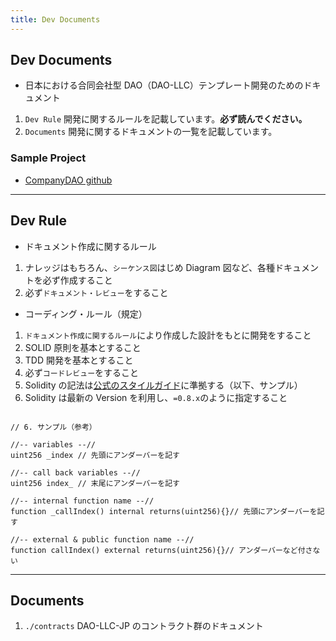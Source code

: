 ```yaml
---
title: Dev Documents
---
```


## Dev Documents

- 日本における合同会社型 DAO（DAO-LLC）テンプレート開発のためのドキュメント

1. `Dev Rule` 開発に関するルールを記載しています。**必ず読んでください。**
2. `Documents` 開発に関するドキュメントの一覧を記載しています。

### Sample Project

- [CompanyDAO github](https://github.com/CompanyDAO/protocol-contracts)

---

## Dev Rule

- ドキュメント作成に関するルール

1. ナレッジはもちろん、`シーケンス図`はじめ Diagram 図など、各種ドキュメントを必ず作成すること
2. 必ず`ドキュメント・レビュー`をすること

- コーディング・ルール（規定）

1. `ドキュメント作成に関するルール`により作成した設計をもとに開発をすること
2. SOLID 原則を基本とすること
3. TDD 開発を基本とすること
4. 必ず`コードレビュー`をすること
5. Solidity の記法は[公式のスタイルガイド](https://docs.soliditylang.org/en/v0.8.24/style-guide.html)に準拠する（以下、サンプル）
6. Solidity は最新の Version を利用し、`=0.8.x`のように指定すること

```solidity

// 6. サンプル（参考）

//-- variables --//
uint256 _index // 先頭にアンダーバーを記す

//-- call back variables --//
uint256 index_ // 末尾にアンダーバーを記す

//-- internal function name --//
function _callIndex() internal returns(uint256){}// 先頭にアンダーバーを記す

//-- external & public function name --//
function callIndex() external returns(uint256){}// アンダーバーなど付さない

```

---

## Documents

1. `./contracts` DAO-LLC-JP のコントラクト群のドキュメント
